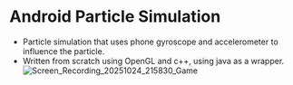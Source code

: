 # Android Particle Simulation
* Particle simulation that uses phone gyroscope and accelerometer to influence the particle.
* Written from scratch using OpenGL and c++, using java as a wrapper.
![Screen_Recording_20251024_215830_Game](https://github.com/user-attachments/assets/e92f0d4f-f8d6-49a7-8043-4957387068ee)
